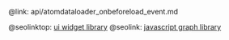 @link: api/atomdataloader_onbeforeload_event.md

@seolinktop: [ui widget library](https://webix.com)
@seolink: [javascript graph library](https://webix.com/widget/charts/)